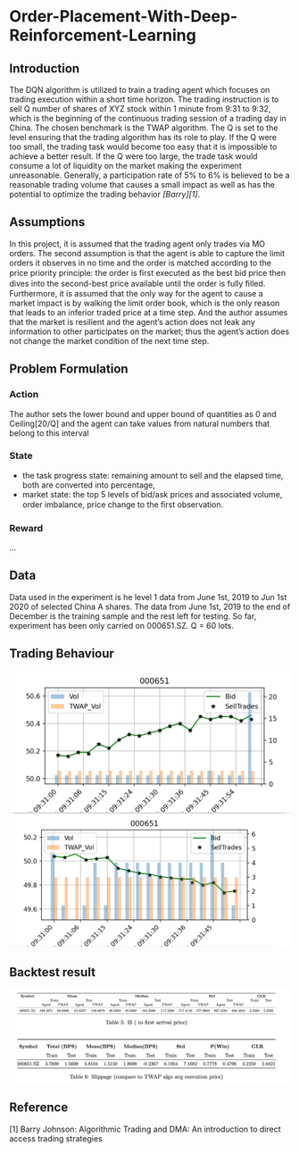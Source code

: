 # Order-Placement-With-Deep-Reinforcement-Learning

## Introduction 
The DQN algorithm is utilized to train a trading agent which focuses on trading execution within a short time horizon. 
The trading instruction is to sell Q number of shares of XYZ stock within 1 minute from 9:31 to 9:32, 
which is the beginning of the continuous trading session of a trading day in China. The chosen benchmark is the TWAP algorithm. 
The Q is set to the level ensuring that the trading algorithm has its role to play. 
If the Q were too small, the trading task would become too easy that it is impossible to achieve a better result. 
If the Q were too large, the trade task would consume a lot of liquidity on the market making the experiment unreasonable.
Generally, a participation rate of 5% to 6% is believed to be a reasonable trading volume 
that causes a small impact as well as has the potential to optimize the trading behavior <cite>[Barry][1]</cite>. 


## Assumptions
In this project, it is assumed that the trading agent only trades via MO orders. 
The second assumption is that the agent is able to capture the limit orders it observes in no time and the order is matched according to the price priority principle: the order is ﬁrst executed as the best bid price then dives into the second-best price available until the order is fully ﬁlled. Furthermore, it is assumed that the only way for the agent to cause a market impact is by walking the limit order book, which is the only reason that leads to an inferior traded price at a time step. And the author assumes that the market is resilient and the agent’s action does not leak any information to other participates on the market; thus the agent’s action does not change the market condition of the next time step.


## Problem Formulation 

### Action 

The author sets the lower bound and upper bound of quantities as 0 and Ceiling\[20/Q\] and the agent can take values from natural numbers that belong to this interval

### State


- the task progress state: remaining amount to sell and the elapsed time, both are converted into percentage, 
- market state: the top 5 levels of bid/ask prices and associated volume, order imbalance, price change to the ﬁrst observation.

### Reward

...

## Data

Data used in the experiment is he level 1 data from June 1st, 2019 to Jun 1st 2020 of selected China A shares. The data from June 1st, 2019 to the end of December is the training sample and the rest left for testing. So far, experiment has been only carried on 000651.SZ. Q = 60 lots.


## Trading Behaviour 

![Pic](./trd_limit_1.PNG)
![Pic](./trd_limit_2.PNG)



## Backtest result 

![TB](./experiment_result.png)







## Reference

[1] Barry Johnson: Algorithmic Trading and DMA: An introduction to direct access trading strategies
